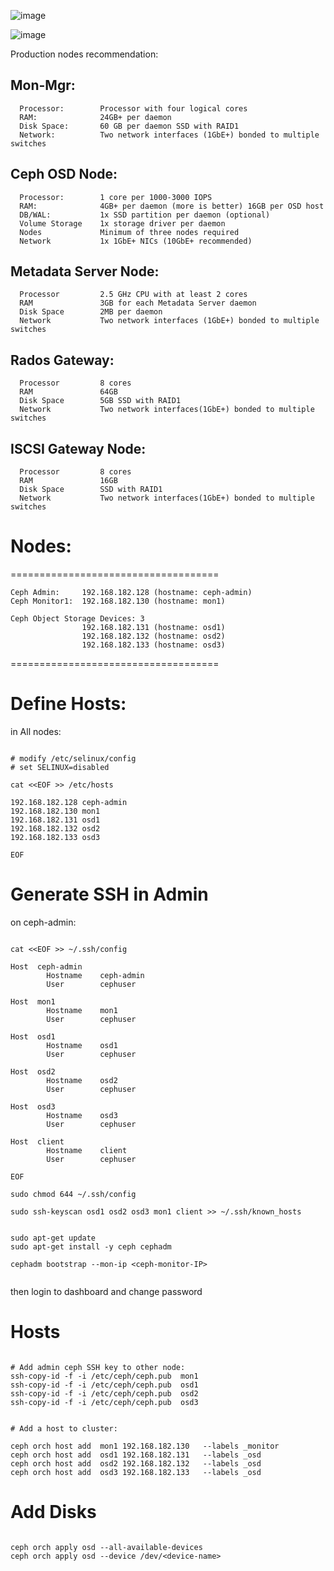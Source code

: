 ![image](https://github.com/falahatme/ceph/assets/7458874/5d776b72-8f2d-4dd3-8a9a-18c9e40d05a9)

![image](https://github.com/falahatme/ceph/assets/7458874/788d19ad-a9ec-4757-be2d-17ce78b5dccc)


Production nodes recommendation:

## Mon-Mgr:
```
  Processor:        Processor with four logical cores
  RAM:              24GB+ per daemon
  Disk Space:       60 GB per daemon SSD with RAID1
  Network:          Two network interfaces (1GbE+) bonded to multiple switches
```

## Ceph OSD Node:
```
  Processor:        1 core per 1000-3000 IOPS
  RAM:              4GB+ per daemon (more is better) 16GB per OSD host
  DB/WAL:           1x SSD partition per daemon (optional)
  Volume Storage    1x storage driver per daemon
  Nodes             Minimum of three nodes required
  Network           1x 1GbE+ NICs (10GbE+ recommended)
```

## Metadata Server Node:
```
  Processor         2.5 GHz CPU with at least 2 cores
  RAM               3GB for each Metadata Server daemon
  Disk Space        2MB per daemon
  Network           Two network interfaces (1GbE+) bonded to multiple switches
```

## Rados Gateway:
```
  Processor         8 cores
  RAM               64GB
  Disk Space        5GB SSD with RAID1
  Network           Two network interfaces(1GbE+) bonded to multiple switches
```

## ISCSI Gateway Node:
```
  Processor         8 cores
  RAM               16GB
  Disk Space        SSD with RAID1
  Network           Two network interfaces(1GbE+) bonded to multiple switches
```


# Nodes:

====================================

    Ceph Admin:     192.168.182.128 (hostname: ceph-admin)
    Ceph Monitor1:  192.168.182.130 (hostname: mon1)
    
    Ceph Object Storage Devices: 3
                    192.168.182.131 (hostname: osd1)
                    192.168.182.132 (hostname: osd2)
                    192.168.182.133 (hostname: osd3)

====================================

# Define Hosts:

in All nodes:

```

# modify /etc/selinux/config
# set SELINUX=disabled

cat <<EOF >> /etc/hosts

192.168.182.128 ceph-admin
192.168.182.130 mon1
192.168.182.131 osd1
192.168.182.132 osd2
192.168.182.133 osd3

EOF

```

# Generate SSH in Admin

on ceph-admin:

```

cat <<EOF >> ~/.ssh/config

Host  ceph-admin
        Hostname    ceph-admin
        User        cephuser

Host  mon1
        Hostname    mon1
        User        cephuser

Host  osd1
        Hostname    osd1
        User        cephuser

Host  osd2
        Hostname    osd2
        User        cephuser

Host  osd3
        Hostname    osd3
        User        cephuser

Host  client
        Hostname    client
        User        cephuser

EOF

sudo chmod 644 ~/.ssh/config

sudo ssh-keyscan osd1 osd2 osd3 mon1 client >> ~/.ssh/known_hosts


sudo apt-get update
sudo apt-get install -y ceph cephadm

cephadm bootstrap --mon-ip <ceph-monitor-IP>


```

then login to dashboard and change password

# Hosts

```

# Add admin ceph SSH key to other node:
ssh-copy-id -f -i /etc/ceph/ceph.pub  mon1
ssh-copy-id -f -i /etc/ceph/ceph.pub  osd1
ssh-copy-id -f -i /etc/ceph/ceph.pub  osd2
ssh-copy-id -f -i /etc/ceph/ceph.pub  osd3


# Add a host to cluster:

ceph orch host add  mon1 192.168.182.130   --labels _monitor
ceph orch host add  osd1 192.168.182.131   --labels _osd
ceph orch host add  osd2 192.168.182.132   --labels _osd
ceph orch host add  osd3 192.168.182.133   --labels _osd

```

# Add Disks

```

ceph orch apply osd --all-available-devices
ceph orch apply osd --device /dev/<device-name>

```
